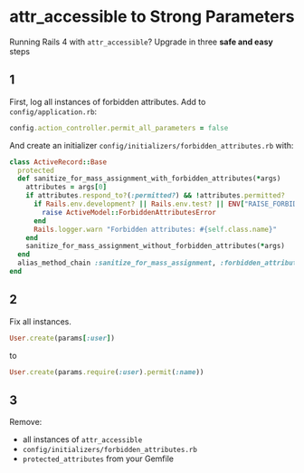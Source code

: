 # attr_accessible to Strong Parameters

Running Rails 4 with `attr_accessible`? Upgrade in three **safe and easy** steps

## 1

First, log all instances of forbidden attributes. Add to `config/application.rb`:

```ruby
config.action_controller.permit_all_parameters = false
```

And create an initializer `config/initializers/forbidden_attributes.rb` with:

```ruby
class ActiveRecord::Base
  protected
  def sanitize_for_mass_assignment_with_forbidden_attributes(*args)
    attributes = args[0]
    if attributes.respond_to?(:permitted?) && !attributes.permitted?
      if Rails.env.development? || Rails.env.test? || ENV["RAISE_FORBIDDEN_ATTRIBUTES"]
        raise ActiveModel::ForbiddenAttributesError
      end
      Rails.logger.warn "Forbidden attributes: #{self.class.name}"
    end
    sanitize_for_mass_assignment_without_forbidden_attributes(*args)
  end
  alias_method_chain :sanitize_for_mass_assignment, :forbidden_attributes
end
```

## 2

Fix all instances.

```ruby
User.create(params[:user])
```

to

```ruby
User.create(params.require(:user).permit(:name))
```

## 3

Remove:

- all instances of `attr_accessible`
- `config/initializers/forbidden_attributes.rb`
- `protected_attributes` from your Gemfile
